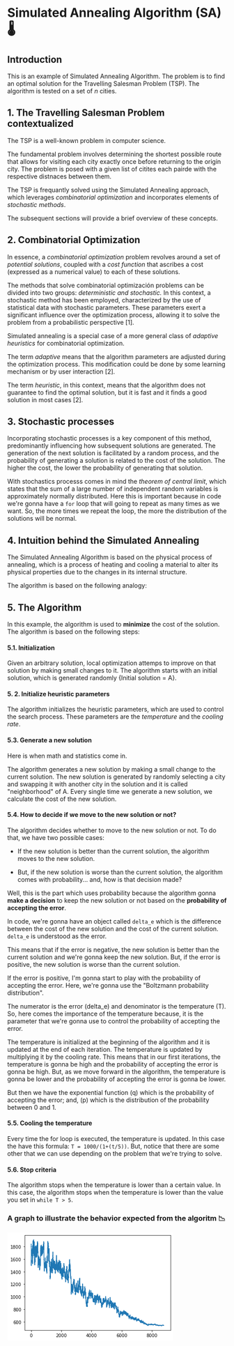 # Simulated Annealing Algorithm (SA) 🌡️

## Introduction

This is an example of Simulated Annealing Algorithm. The problem is to find an optimal solution for the Travelling Salesman Problem (TSP). The algorithm is tested on a set of *n* cities.

## 1. The Travelling Salesman Problem contextualized 

The TSP is a well-known problem in computer science. 

The fundamental problem involves determining the shortest possible route that allows for visiting each city exactly once before returning to the origin city. The problem is posed with a given list of citites each pairde with the respective distnaces between them. 

The TSP is frequantly solved using the Simulated Annealing approach, which leverages *combinatorial optimization* and incorporates elements of *stochastic methods*. 

The subsequent sections will provide a brief overview of these concepts.


## 2. Combinatorial Optimization

In essence, a *combinatorial optimization* problem revolves around a set of *potential solutions*, coupled with a *cost function* that ascribes a cost (expressed as a numerical value) to each of these solutions. 

The methods that solve combinatorial optimización problems can be divided into two groups: *deterministic and stochastic.* In this context, a stochastic method has been employed, characterized by the use of statistical data with stochastic parameters. These parameters exert a significant influence over the optimization process, allowing it to solve the problem from a probabilistic perspective [1].

Simulated annealing is a special case of a more general class of *adaptive heuristics* for combinatorial optimization. 

The term *adaptive* means that the algorithm parameters are adjusted during the optimization process. This modification could be done by some learning mechanism or by user interaction [2].

The term *heuristic*, in this context, means that the algorithm does not guarantee to find the optimal solution, but it is fast and it finds a good solution in most cases [2].

## 3. Stochastic processes

Incorporating stochastic processes is a key component of this method, predominantly influencing how subsequent solutions are generated. The generation of the next solution is facilitated  by a random process, and the probability of generating a solution is related to the cost of the solution. The higher the cost, the lower the probability of generating that solution.

With stochastics processs comes in mind the *theorem of central limit*, which states that the sum of a large number of independent random variables is approximately normally distributed. Here this is important because in code we're gonna have a `for` loop that will going to repeat as many times as we want. So, the more times we repeat the loop, the more the distribution of the solutions will be normal.


## 4. Intuition behind the Simulated Annealing

The Simulated Annealing Algorithm is based on the physical process of annealing, which is a process of heating and cooling a material to alter its physical properties due to the changes in its internal structure.

The algorithm is based on the following analogy:



## 5. The Algorithm

In this example, the algorithm is used to **minimize** the cost of the solution. The algorithm is based on the following steps:

#### 5.1. Initialization
Given an arbitrary solution, local optimization attemps to improve on that solution by making small changes to it. The algorithm starts with an initial solution, which is generated randomly {Initial solution = A}.


#### 5. 2. Initialize heuristic parameters
The algorithm initializes the heuristic parameters, which are used to control the search process. These parameters are the *temperature* and the *cooling rate*.

#### 5.3. Generate a new solution

Here is when math and statistics come in. 

The algorithm generates a new solution by making a small change to the current solution. The new solution is generated by randomly selecting a city and swapping it with another city in the solution and it is called "neighborhood" of A. 
Every single time we generate a new solution, we calculate the cost of the new solution.

#### 5.4. How to decide if we move to the new solution or not?

The algorithm decides whether to move to the new solution or not. To do that, we have two possible cases:

* If the new solution is better than the current solution, the algorithm moves to the new solution.

* But, if the new solution is worse than the current solution, the algorithm comes with probability... and, how is that decision made?

Well, this is the part which uses probability because the algorithm gonna **make a decision** to keep the new solution or not based on the **probability of accepting the error**.

In code, we're gonna have an object called `delta_e` which is the difference between the cost of the new solution and the cost of the current solution. `delta_e` is understood as the error.

This means that if the error is negative, the new solution is better than the current solution and we're gonna keep the new solution. But, if the error is positive, the new solution is worse than the current solution.

If the error is positive, I'm gonna start to play with the probability of accepting the error. Here, we're gonna use the "Boltzmann probability distribution". 

The numerator is the error (delta_e) and denominator is the temperature (T). So, here comes the importance of the temperature because, it is the parameter that we're gonna use to control the probability of accepting the error.

The temperature is initialized at the beginning of the algorithm and it is updated at the end of each iteration. The temperature is updated by multiplying it by the cooling rate. This means that in our first iterations, the temperature is gonna be high and the probability of accepting the error is gonna be high. But, as we move forward in the algorithm, the temperature is gonna be lower and the probability of accepting the error is gonna be lower.

But then we have the exponential function (q) which is the probability of accepting the error; and, (p) which is the distribution of the probability between 0 and 1. 

#### 5.5. Cooling the temperature

Every time the for loop is executed, the temperature is updated. In this case the have this formula: `T = 1000/(1+(t/5))`. But, notice that there are some other that we can use depending on the problem that we're trying to solve.

#### 5.6. Stop criteria

The algorithm stops when the temperature is lower than a certain value. In this case, the algorithm stops when the temperature is lower than the value you set in `while T > 5`.

### A graph to illustrate the behavior expected from the algoritm 📉

![](images/output_sa.png)














